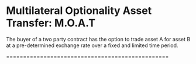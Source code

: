 Multilateral Optionality Asset Transfer: M.O.A.T
================================================

The buyer of a two party contract 
has the option to trade asset A 
for asset B at a pre-determined 
exchange rate over a fixed and 
limited time period.

================================================